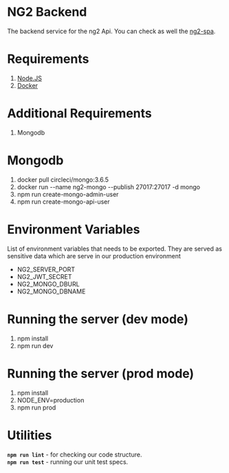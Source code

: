 # NG2 Backend
The backend service for the ng2 Api. You can check as well the [ng2-spa](https://github.com/caninojories/ng2-spa).

# Requirements
1. [Node.JS](https://nodejs.org/en/download)
2. [Docker](https://www.docker.com)

# Additional Requirements
1. Mongodb  

# Mongodb
1. docker pull circleci/mongo:3.6.5
2. docker run --name ng2-mongo --publish 27017:27017 -d mongo
3. npm run create-mongo-admin-user
4. npm run create-mongo-api-user

# Environment Variables
List of environment variables that needs to be exported.
They are served as sensitive data which are serve in our
production environment

* NG2_SERVER_PORT
* NG2_JWT_SECRET
* NG2_MONGO_DBURL
* NG2_MONGO_DBNAME

# Running the server (dev mode)
1. npm install
2. npm run dev

# Running the server (prod mode)
1. npm install
2. NODE_ENV=production
3. npm run prod

# Utilities
**`npm run lint`** - for checking our code structure.  
**`npm run test`** - running our unit test specs.  

